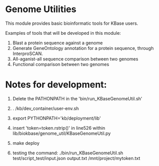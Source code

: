 

Genome Utilities
===========================

This module provides basic bioinformatic tools for KBase users.


Examples of tools that will be developed in this module:
1) Blast a protein sequence against a genome
2) Generate GeneOntology annotation for a protein sequence, through InterproSCAN.
3) All-aganist-all sequence comparison between two genomes
4) Functional comparison between two genomes





Notes for development:
============

1) Delete the PATHONPATH in the 'bin/run_KBaseGenomeUtil.sh'

2) . /kb/dev_container/user-env.sh

3) export PYTHONPATH='kb/deployment/lib'

4) insert 'token=token.rstrip()' in line526 within lib/biokbase/genome_util/KBaseGenomeUtil.py

5) make deploy


6) testing the command:  ./bin/run_KBaseGenomeUtil.sh test/script_test/input.json output.txt /mnt/project/mytoken.txt
